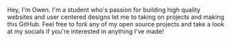 Hey, I'm Owen. I'm a student who's passion for building high quality websites and user centered designs let me to taking on projects and making this GitHub. Feel free to fork any of my open source projects and take a look at my socials if you're interested in anything I've made!

<!--- [![Top Langs](https://github-readme-stats.vercel.app/api/top-langs/?username=owen-laney)](https://github.com/anuraghazra/github-readme-stats) --->

<!---
owen-laney/owen-laney is a ✨ special ✨ repository because its `README.md` (this file) appears on your GitHub profile.
You can click the Preview link to take a look at your changes.
--->
